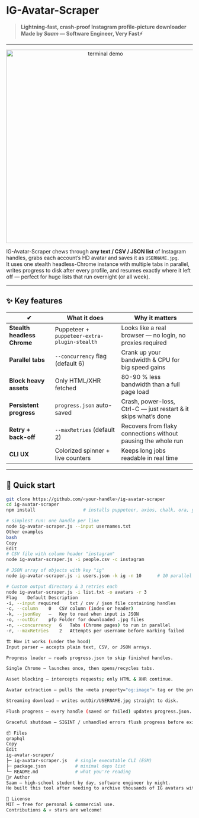 # IG-Avatar-Scraper

> **Lightning-fast, crash-proof Instagram profile-picture downloader  
> Made by *Saam* — Software Engineer, Very Fast⚡**

---

<div align="center">
  <img src="https://raw.githubusercontent.com/<your-repo-url>/docs/demo.gif" width="520" alt="terminal demo">
</div>

IG-Avatar-Scraper chews through **any text / CSV / JSON list** of Instagram handles, grabs each account’s HD avatar and saves it as `USERNAME.jpg`.  
It uses one stealth headless-Chrome instance with multiple tabs in parallel, writes progress to disk after every profile, and resumes exactly where it left off — perfect for huge lists that run overnight (or all week).

---

## ✨ Key features

| ✔ | What it does | Why it matters |
|---|--------------|----------------|
| **Stealth headless Chrome** | Puppeteer + `puppeteer-extra-plugin-stealth` | Looks like a real browser — no login, no proxies required |
| **Parallel tabs** | `--concurrency` flag (default 6) | Crank up your bandwidth & CPU for big speed gains |
| **Block heavy assets** | Only HTML/XHR fetched | 80-90 % less bandwidth than a full page load |
| **Persistent progress** | `progress.json` auto-saved | Crash, power-loss, Ctrl-C — just restart & it skips what’s done |
| **Retry + back-off** | `--maxRetries` (default 2) | Recovers from flaky connections without pausing the whole run |
| **CLI UX** | Colorized spinner + live counters | Keeps long jobs readable in real time |

---

## 🚀 Quick start

```bash
git clone https://github.com/<your-handle>/ig-avatar-scraper
cd ig-avatar-scraper
npm install                  # installs puppeteer, axios, chalk, ora, yargs

# simplest run: one handle per line
node ig-avatar-scraper.js --input usernames.txt
Other examples
bash
Copy
Edit
# CSV file with column header "instagram"
node ig-avatar-scraper.js -i people.csv -c instagram

# JSON array of objects with key "ig"
node ig-avatar-scraper.js -i users.json -k ig -n 10      # 10 parallel tabs

# Custom output directory & 3 retries each
node ig-avatar-scraper.js -i list.txt -o avatars -r 3
Flag	Default	Description
-i, --input	required	txt / csv / json file containing handles
-c, --column	0	CSV column (index or header)
-k, --jsonKey	–	Key to read when input is JSON
-o, --outDir	pfp	Folder for downloaded .jpg files
-n, --concurrency	6	Tabs (Chrome pages) to run in parallel
-r, --maxRetries	2	Attempts per username before marking failed

🏗 How it works (under the hood)
Input parser – accepts plain text, CSV, or JSON arrays.

Progress loader – reads progress.json to skip finished handles.

Single Chrome – launches once, then opens/recycles tabs.

Asset blocking – intercepts requests; only HTML & XHR continue.

Avatar extraction – pulls the <meta property="og:image"> tag or the profile_pic_url_hd JSON key.

Streaming download – writes outDir/USERNAME.jpg straight to disk.

Flush progress – every handle (saved or failed) updates progress.json.

Graceful shutdown – SIGINT / unhandled errors flush progress before exit.

📦 Files
graphql
Copy
Edit
ig-avatar-scraper/
├─ ig-avatar-scraper.js   # single executable CLI (ESM)
├─ package.json           # minimal deps list
└─ README.md              # what you're reading
🙋‍♂️ Author
Saam – high-school student by day, software engineer by night.
He built this tool after needing to archive thousands of IG avatars without getting rate-limited or losing progress.

📜 License
MIT – free for personal & commercial use.
Contributions & ⭐ stars are welcome!
